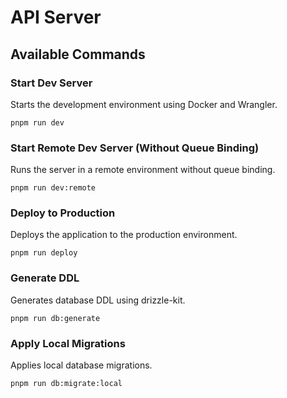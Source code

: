# API Server

## Available Commands

### Start Dev Server
Starts the development environment using Docker and Wrangler.

```
pnpm run dev
```

### Start Remote Dev Server (Without Queue Binding)
Runs the server in a remote environment without queue binding.

```
pnpm run dev:remote
```

### Deploy to Production
Deploys the application to the production environment.

```
pnpm run deploy
```

### Generate DDL
Generates database DDL using drizzle-kit.

```
pnpm run db:generate
```

### Apply Local Migrations
Applies local database migrations.

```
pnpm run db:migrate:local
```

